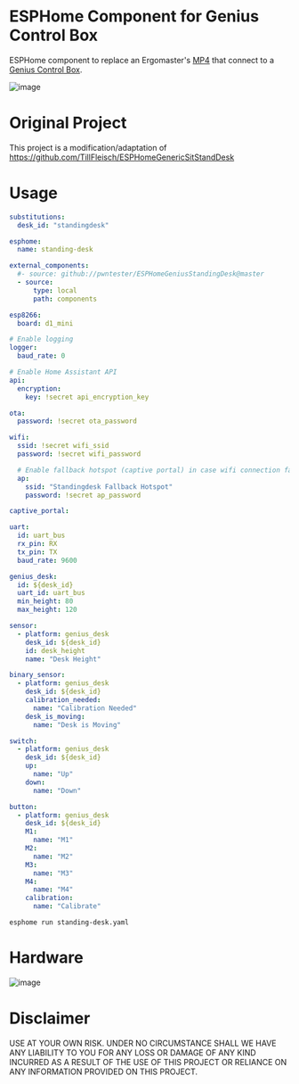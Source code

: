 # ESPHome Component for Genius Control Box

ESPHome component to replace an Ergomaster's [MP4](https://ergomaster.eu/mp4-4-positions-memory-height-control/) that connect to a [Genius Control Box](https://ergomaster.eu/controlbox-genius/).

![image](https://github.com/pwntester/ESPHomeGeniusStandingDesk/assets/125701/b392ce72-ba85-4777-9c71-1b7c9b07a95e)

# Original Project

This project is a modification/adaptation of https://github.com/TillFleisch/ESPHomeGenericSitStandDesk

# Usage

```yaml
substitutions:
  desk_id: "standingdesk"

esphome:
  name: standing-desk

external_components:
  #- source: github://pwntester/ESPHomeGeniusStandingDesk@master
  - source:
      type: local
      path: components

esp8266:
  board: d1_mini

# Enable logging
logger:
  baud_rate: 0

# Enable Home Assistant API
api:
  encryption:
    key: !secret api_encryption_key

ota:
  password: !secret ota_password

wifi:
  ssid: !secret wifi_ssid
  password: !secret wifi_password

  # Enable fallback hotspot (captive portal) in case wifi connection fails
  ap:
    ssid: "Standingdesk Fallback Hotspot"
    password: !secret ap_password

captive_portal:

uart:
  id: uart_bus
  rx_pin: RX
  tx_pin: TX
  baud_rate: 9600

genius_desk:
  id: ${desk_id}
  uart_id: uart_bus
  min_height: 80
  max_height: 120

sensor:
  - platform: genius_desk
    desk_id: ${desk_id}
    id: desk_height
    name: "Desk Height"

binary_sensor:
  - platform: genius_desk
    desk_id: ${desk_id}
    calibration_needed:
      name: "Calibration Needed"
    desk_is_moving:
      name: "Desk is Moving"

switch:
  - platform: genius_desk
    desk_id: ${desk_id}
    up:
      name: "Up"
    down:
      name: "Down"

button:
  - platform: genius_desk
    desk_id: ${desk_id}
    M1:
      name: "M1"
    M2:
      name: "M2"
    M3:
      name: "M3"
    M4:
      name: "M4"
    calibration:
      name: "Calibrate"
```

```
esphome run standing-desk.yaml
```

# Hardware

![image](https://github.com/pwntester/ESPHomeGeniusStandingDesk/assets/125701/62bcefd5-365a-42d6-9c4f-02d924492401)

# Disclaimer

USE AT YOUR OWN RISK. UNDER NO CIRCUMSTANCE SHALL WE HAVE ANY LIABILITY TO YOU FOR ANY LOSS OR DAMAGE OF ANY KIND INCURRED AS A RESULT OF THE USE OF THIS PROJECT OR RELIANCE ON ANY INFORMATION PROVIDED ON THIS PROJECT.
